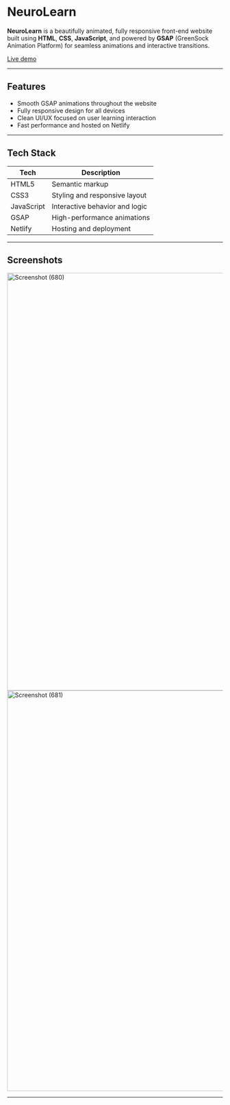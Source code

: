 #  NeuroLearn

**NeuroLearn** is a beautifully animated, fully responsive front-end website built using **HTML**, **CSS**, **JavaScript**, and powered by **GSAP** (GreenSock Animation Platform) for seamless animations and interactive transitions.

 [Live demo](neuro-learn.netlify.app)

---

##  Features

-  Smooth GSAP animations throughout the website
-  Fully responsive design for all devices
-  Clean UI/UX focused on user learning interaction
-  Fast performance and hosted on Netlify

---

##  Tech Stack

| Tech        | Description                          |
|-------------|--------------------------------------|
| HTML5       | Semantic markup                      |
| CSS3        | Styling and responsive layout        |
| JavaScript  | Interactive behavior and logic       |
| GSAP        | High-performance animations          |
| Netlify     | Hosting and deployment               |

---

##  Screenshots

<img width="1917" height="975" alt="Screenshot (680)" src="https://github.com/user-attachments/assets/ea0f0140-80a5-4d93-bcb6-62473fff9bbb" />
<img width="1913" height="935" alt="Screenshot (681)" src="https://github.com/user-attachments/assets/706a18a5-4ebd-457e-a034-3d6a2f9bb927" />


---



